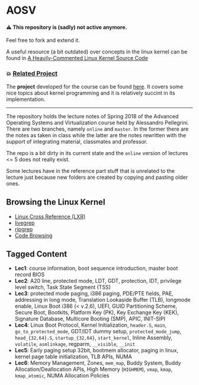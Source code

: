 # AOSV

#### :warning: This repository is (sadly) not active anymore.

Feel free to fork and extend it.

A useful resource (a bit outdated) over concepts in the linux kernel can be
found in
[A Heavily-Commented Linux Kernel Source Code](http://www.oldlinux.org/download/ECLK-5.0-WithCover.pdf)


### :boom: [Related Project](https://github.com/beabevi/LKM-Fibers)

The **project** developed for the course can be found [here](https://github.com/beabevi/LKM-Fibers).
It covers some nice topics about kernel programming and it is relatively succint
in its implementation.

------------

The repository holds the lecture notes of Spring 2018 of the Advanced Operating
Systems and Virtualization course held by Alessandro Pellegrini. There are two
branches, namely `online` and `master`. In the former there are the notes as
taken in class while the latter are the notes rewritten with the support of
integrating material, classmates and professor.

The repo is a bit dirty in its current state and the `online` version of
lectures <= 5 does not really exist.

Some lectures have in the reference part stuff that is unrelated to the
lecture just because new folders are created by copying and pasting older ones.


## Browsing the Linux Kernel

* [Linux Cross Reference (LXR)](https://elixir.bootlin.com/)
* [livegrep](https://livegrep.com/search/linux)
* [ripgrep](https://github.com/BurntSushi/ripgrep/)
* [Code Browsing](https://kernelnewbies.org/FAQ/CodeBrowsing)

## Tagged Content


* **Lec1**: course information, boot sequence introduction, master boot record
            BIOS
* **Lec2**: A20 line, protected mode, LDT, GDT, protection, IDT, privilege
            level switch, Task State Segment (TSS)
* **Lec3**: protected mode paging, i386 paging, PDE/PTE fields, PAE, addressing
            in long mode, Translation Lookaside Buffer (TLB), longmode enable,
            Linux Boot i386 (< v.2.6), UEFI, GUID Partitioning Scheme, Secure
            Boot, Bootkits, Platform Key (PK), Key Exchange Key (KEK), Signature
            Database, Multicore Booting (SMP), APIC, INIT-SIPI
* **Lec4**: Linux Boot Protocol, Kernel Initialization, `header.S`, `main`,
            `go_to_protected_mode`, GDT/IDT dummy setup, `protected_mode_jump`,
            `head_{32,64}.S`, `startup_{32,64}`, `start_kernel`, Inline Assembly,
            `volatile`, `asmlinkage`, regparm, `__visible`, `__init`
* **Lec5**: Early paging setup 32bit, bootmem allocator, paging in linux, kernel
            page table initialization, TLB APIs, NUMA
* **Lec6**: Memory Management, Zones, `mem_map`, Buddy System, Buddy
            Allocation/Deallocation APIs, High Memory (`HIGHMEM`), `vmap`, `kmap`,
            `kmap_atomic`, NUMA Allocation Policies
